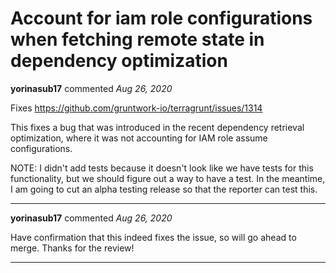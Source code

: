 # Account for iam role configurations when fetching remote state in dependency optimization

**yorinasub17** commented *Aug 26, 2020*

Fixes https://github.com/gruntwork-io/terragrunt/issues/1314

This fixes a bug that was introduced in the recent dependency retrieval optimization, where it was not accounting for IAM role assume configurations.

NOTE: I didn't add tests because it doesn't look like we have tests for this functionality, but we should figure out a way to have a test. In the meantime, I am going to cut an alpha testing release so that the reporter can test this.
<br />
***


**yorinasub17** commented *Aug 26, 2020*

Have confirmation that this indeed fixes the issue, so will go ahead to merge. Thanks for the review!
***


